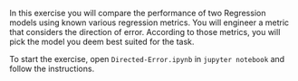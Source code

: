 In this exercise you will compare the performance of two Regression models using known various regression metrics.  You will engineer a metric that considers the direction of error. According to those metrics, you will pick the model you deem best suited for the task.

To start the exercise, open `Directed-Error.ipynb` in `jupyter notebook` and follow the instructions.
